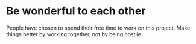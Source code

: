 # Be wonderful to each other

People have chosen to spend their free time to work on this project. Make things better by working together, not by being hostile.
